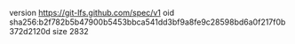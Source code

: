 version https://git-lfs.github.com/spec/v1
oid sha256:b2f782b5b47900b5453bbca541dd3bf9a8fe9c28598bd6a0f217f0b372d2120d
size 2832
